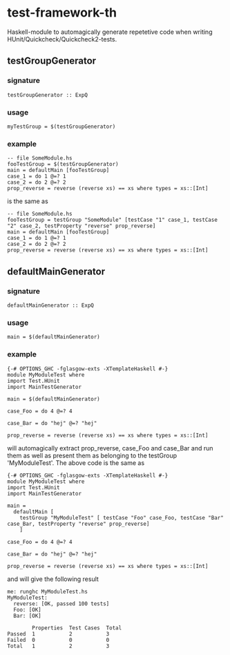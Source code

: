 # test-framework-th

Haskell-module to automagically generate repetetive code when writing HUnit/Quickcheck/Quickcheck2-tests.

## testGroupGenerator

### signature

    testGroupGenerator :: ExpQ

### usage

    myTestGroup = $(testGroupGenerator)

### example

    -- file SomeModule.hs
    fooTestGroup = $(testGroupGenerator)
    main = defaultMain [fooTestGroup]
    case_1 = do 1 @=? 1
    case_2 = do 2 @=? 2
    prop_reverse = reverse (reverse xs) == xs where types = xs::[Int]

is the same as

    -- file SomeModule.hs
    fooTestGroup = testGroup "SomeModule" [testCase "1" case_1, testCase "2" case_2, testProperty "reverse" prop_reverse]
    main = defaultMain [fooTestGroup]
    case_1 = do 1 @=? 1
    case_2 = do 2 @=? 2
    prop_reverse = reverse (reverse xs) == xs where types = xs::[Int]

## defaultMainGenerator

### signature

    defaultMainGenerator :: ExpQ

### usage

    main = $(defaultMainGenerator)

### example

    {-# OPTIONS_GHC -fglasgow-exts -XTemplateHaskell #-}
    module MyModuleTest where
    import Test.HUnit
    import MainTestGenerator
    
    main = $(defaultMainGenerator)
   
    case_Foo = do 4 @=? 4
    
    case_Bar = do "hej" @=? "hej"

    prop_reverse = reverse (reverse xs) == xs where types = xs::[Int]

will automagically extract prop_reverse, case_Foo and case_Bar and run them as well as present them as belonging to the testGroup 'MyModuleTest'. The above code is the same as

    {-# OPTIONS_GHC -fglasgow-exts -XTemplateHaskell #-}
    module MyModuleTest where
    import Test.HUnit
    import MainTestGenerator
    
    main =
      defaultMain [
        testGroup "MyModuleTest" [ testCase "Foo" case_Foo, testCase "Bar" case_Bar, testProperty "reverse" prop_reverse]
        ]
    
    case_Foo = do 4 @=? 4
   
    case_Bar = do "hej" @=? "hej"

    prop_reverse = reverse (reverse xs) == xs where types = xs::[Int]

and will give the following result

    me: runghc MyModuleTest.hs 
    MyModuleTest:
      reverse: [OK, passed 100 tests]
      Foo: [OK]
      Bar: [OK]
     
            Properties  Test Cases  Total      
    Passed  1           2           3          
    Failed  0           0           0          
    Total   1           2           3 

